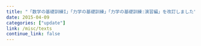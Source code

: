 ```yaml
---
title: "「数学の基礎訓練I」「力学の基礎訓練」「力学の基礎訓練:演習編」を改訂しました"
date: 2015-04-09
categories: ["update"]
link: /misc/texts
continue_link: false
---
```

